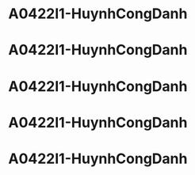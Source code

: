 # A0422I1-HuynhCongDanh
# A0422I1-HuynhCongDanh
# A0422I1-HuynhCongDanh
# A0422I1-HuynhCongDanh
# A0422I1-HuynhCongDanh
